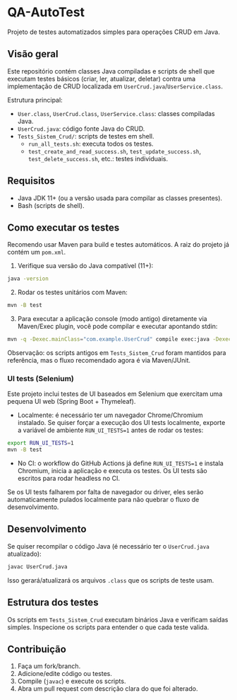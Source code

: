 # QA-AutoTest

Projeto de testes automatizados simples para operações CRUD em Java.

## Visão geral

Este repositório contém classes Java compiladas e scripts de shell que executam testes básicos (criar, ler, atualizar, deletar) contra uma implementação de CRUD localizada em `UserCrud.java`/`UserService.class`.

Estrutura principal:

- `User.class`, `UserCrud.class`, `UserService.class`: classes compiladas Java.
- `UserCrud.java`: código fonte Java do CRUD.
- `Tests_Sistem_Crud/`: scripts de testes em shell.
  - `run_all_tests.sh`: executa todos os testes.
  - `test_create_and_read_success.sh`, `test_update_success.sh`, `test_delete_success.sh`, etc.: testes individuais.

## Requisitos

- Java JDK 11+ (ou a versão usada para compilar as classes presentes).
- Bash (scripts de shell).

## Como executar os testes

Recomendo usar Maven para build e testes automáticos. A raiz do projeto já contém um `pom.xml`.

1. Verifique sua versão do Java compatível (11+):

```bash
java -version
```

2. Rodar os testes unitários com Maven:

```bash
mvn -B test
```

3. Para executar a aplicação console (modo antigo) diretamente via Maven/Exec plugin, você pode compilar e executar apontando stdin:

```bash
mvn -q -Dexec.mainClass="com.example.UserCrud" compile exec:java -Dexec.args="< input.txt"
```

Observação: os scripts antigos em `Tests_Sistem_Crud` foram mantidos para referência, mas o fluxo recomendado agora é via Maven/JUnit.

### UI tests (Selenium)

Este projeto inclui testes de UI baseados em Selenium que exercitam uma pequena UI web (Spring Boot + Thymeleaf).

- Localmente: é necessário ter um navegador Chrome/Chromium instalado. Se quiser forçar a execução dos UI tests localmente, exporte a variável de ambiente `RUN_UI_TESTS=1` antes de rodar os testes:

```bash
export RUN_UI_TESTS=1
mvn -B test
```

- No CI: o workflow do GitHub Actions já define `RUN_UI_TESTS=1` e instala Chromium, inicia a aplicação e executa os testes. Os UI tests são escritos para rodar headless no CI.

Se os UI tests falharem por falta de navegador ou driver, eles serão automaticamente pulados localmente para não quebrar o fluxo de desenvolvimento.

## Desenvolvimento

Se quiser recompilar o código Java (é necessário ter o `UserCrud.java` atualizado):

```bash
javac UserCrud.java
```

Isso gerará/atualizará os arquivos `.class` que os scripts de teste usam.

## Estrutura dos testes

Os scripts em `Tests_Sistem_Crud` executam binários Java e verificam saídas simples. Inspecione os scripts para entender o que cada teste valida.

## Contribuição

1. Faça um fork/branch.
2. Adicione/edite código ou testes.
3. Compile (`javac`) e execute os scripts.
4. Abra um pull request com descrição clara do que foi alterado.


